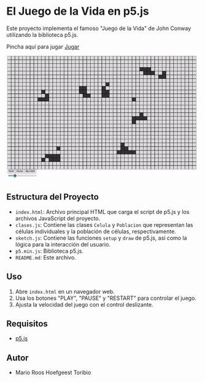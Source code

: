 # El Juego de la Vida en p5.js

Este proyecto implementa el famoso "Juego de la Vida" de John Conway utilizando la biblioteca p5.js.

Pincha aquí para jugar [Jugar](https://mariorht.github.io/El-juego-de-la-vida-P5Js/)

![Demostración del Juego de la Vida](eljuegodelavida.gif)

## Estructura del Proyecto

- `index.html`: Archivo principal HTML que carga el script de p5.js y los archivos JavaScript del proyecto.
- `clases.js`: Contiene las clases `Celula` y `Poblacion` que representan las células individuales y la población de células, respectivamente.
- `sketch.js`: Contiene las funciones `setup` y `draw` de p5.js, así como la lógica para la interacción del usuario.
- `p5.min.js`: Biblioteca p5.js.
- `README.md`: Este archivo.


## Uso

1. Abre `index.html` en un navegador web.
2. Usa los botones "PLAY", "PAUSE" y "RESTART" para controlar el juego.
3. Ajusta la velocidad del juego con el control deslizante.

## Requisitos

- [p5.js](https://p5js.org/)

## Autor

- Mario Roos Hoefgeest Toribio
